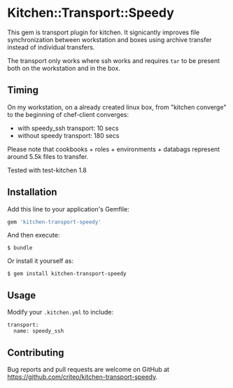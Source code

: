 # Kitchen::Transport::Speedy

This gem is transport plugin for kitchen. It signicantly improves file synchronization between workstation and boxes using archive transfer instead of individual transfers.

The transport only works where ssh works and requires `tar` to be present both on the workstation and in the box.

## Timing

On my workstation, on a already created linux box, from "kitchen converge" to the beginning of chef-client converges:
- with speedy\_ssh transport: 10 secs
- without speedy transport: 180 secs

Please note that cookbooks + roles + environments + databags represent around 5.5k files to transfer.

Tested with test-kitchen 1.8

## Installation

Add this line to your application's Gemfile:

```ruby
gem 'kitchen-transport-speedy'
```

And then execute:

    $ bundle

Or install it yourself as:

    $ gem install kitchen-transport-speedy

## Usage

Modify your `.kitchen.yml` to include:

```
transport:
  name: speedy_ssh
```

## Contributing

Bug reports and pull requests are welcome on GitHub at https://github.com/criteo/kitchen-transport-speedy.

